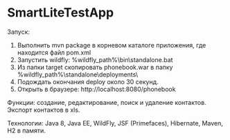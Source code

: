 # SmartLiteTestApp

Запуск:
1. Выполнить mvn package в корневом каталоге приложения, где находится файл pom.xml
2. Запустить wildfly: %wildfly_path%\bin\standalone.bat 
3. Из папки target скопировать phonebook.war в папку %wildfly_path%\standalone\deployments\
4. Подождать окончания deploy около 30 секунд.
5. Открыть в браузере: http://localhost:8080/phonebook

Функции: создание, редактирование, поиск и удаление контактов. Экспорт контактов в xls.

Технологии: Java 8, Java EE, WildFly, JSF (Primefaces), Hibernate, Maven, H2 в памяти.